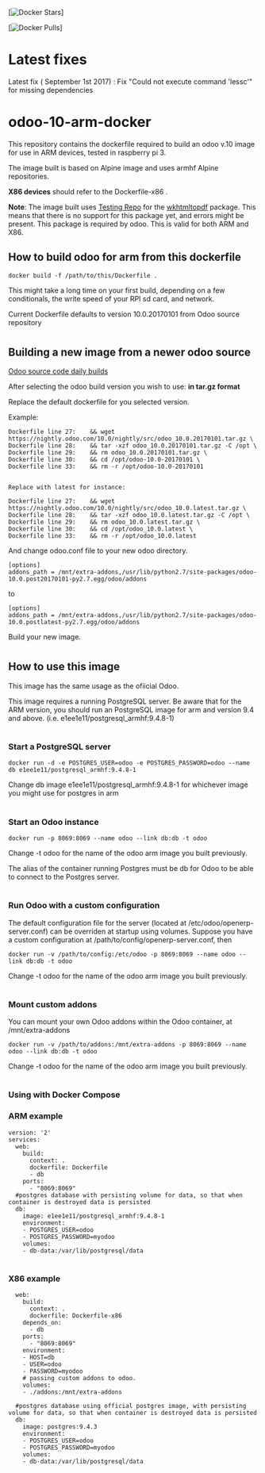 
[![Docker Stars](https://img.shields.io/docker/stars/fiercely/odoo-10-arm-docker.svg)]

[![Docker Pulls](https://img.shields.io/docker/pulls/fiercely/odoo-10-arm-docker.svg)]

# Latest fixes
Latest fix ( September 1st 2017) :
Fix "Could not execute command 'lessc'" for missing dependencies

# odoo-10-arm-docker

This repository contains the dockerfile required to build an odoo v.10 image for use in ARM devices, tested in raspberry pi 3.

The image built is based on Alpine image and uses armhf Alpine repositories.

**X86 devices** should refer to the Dockerfile-x86 . 

**Note**: The image built uses [Testing Repo](https://wiki.alpinelinux.org/wiki/Aports_what_is_edge) for the [wkhtmltopdf](https://pkgs.alpinelinux.org/package/edge/testing/x86/wkhtmltopdf) package. This means that there is no support for this package yet, and errors might be present. This package is required by odoo. This is valid for both ARM and X86. 

## How to build odoo for arm from this dockerfile

```
docker build -f /path/to/this/Dockerfile . 
```
This might take a long time on your first build, depending on a few conditionals, the write speed of your RPI sd card, and network.

Current Dockerfile defaults to version 10.0.20170101 from Odoo source repository
#
## Building a new image from a newer odoo source

[Odoo source code daily builds](https://nightly.odoo.com/10.0/nightly/src/)

After selecting the odoo build version you wish to use:  **in tar.gz format**

Replace the default dockerfile for you selected version.

Example:
```
Dockerfile line 27:    && wget https://nightly.odoo.com/10.0/nightly/src/odoo_10.0.20170101.tar.gz \
Dockerfile line 28:    && tar -xzf odoo_10.0.20170101.tar.gz -C /opt \
Dockerfile line 29:    && rm odoo_10.0.20170101.tar.gz \
Dockerfile line 30:    && cd /opt/odoo-10.0-20170101 \
Dockerfile line 33:    && rm -r /opt/odoo-10.0-20170101


Replace with latest for instance:

Dockerfile line 27:    && wget https://nightly.odoo.com/10.0/nightly/src/odoo_10.0.latest.tar.gz \
Dockerfile line 28:    && tar -xzf odoo_10.0.latest.tar.gz -C /opt \
Dockerfile line 29:    && rm odoo_10.0.latest.tar.gz \
Dockerfile line 30:    && cd /opt/odoo_10.0.latest \
Dockerfile line 33:    && rm -r /opt/odoo_10.0.latest
```
And change odoo.conf file to your new odoo directory.
```
[options]
addons_path = /mnt/extra-addons,/usr/lib/python2.7/site-packages/odoo-10.0.post20170101-py2.7.egg/odoo/addons
```
to

```
[options]
addons_path = /mnt/extra-addons,/usr/lib/python2.7/site-packages/odoo-10.0.postlatest-py2.7.egg/odoo/addons
```

Build your new image.
#

## How to use this image 
This image has the same usage as the ofiicial Odoo.


This image requires a running PostgreSQL server. Be aware that for the ARM version, you should run an PostgreSQL image for arm and version 9.4 and above. (i.e. e1ee1e11/postgresql_armhf:9.4.8-1)
#
### Start a PostgreSQL server
```
docker run -d -e POSTGRES_USER=odoo -e POSTGRES_PASSWORD=odoo --name db e1ee1e11/postgresql_armhf:9.4.8-1
```

Change db image  e1ee1e11/postgresql_armhf:9.4.8-1 for whichever image you might use for postgres in arm
#
### Start an Odoo instance
```
docker run -p 8069:8069 --name odoo --link db:db -t odoo
 ```
Change -t odoo for the name of the odoo arm image you built previously.

The alias of the container running Postgres must be db for Odoo to be able to connect to the Postgres server.
#

### Run Odoo with a custom configuration

The default configuration file for the server (located at /etc/odoo/openerp-server.conf) can be overriden at startup using volumes. Suppose you have a custom configuration at /path/to/config/openerp-server.conf, then

```
docker run -v /path/to/config:/etc/odoo -p 8069:8069 --name odoo --link db:db -t odoo
 ```
 Change -t odoo for the name of the odoo arm image you built previously.

#
### Mount custom addons
You can mount your own Odoo addons within the Odoo container, at /mnt/extra-addons
```
docker run -v /path/to/addons:/mnt/extra-addons -p 8069:8069 --name odoo --link db:db -t odoo
```
 Change -t odoo for the name of the odoo arm image you built previously.

#
### Using with Docker Compose 

### ARM example
```
version: '2'
services:
  web:
    build: 
      context: .
      dockerfile: Dockerfile
      - db
    ports:
      - "8069:8069"
  #postgres database with persisting volume for data, so that when container is destroyed data is persisted
  db:
    image: e1ee1e11/postgresql_armhf:9.4.8-1
    environment:
    - POSTGRES_USER=odoo
    - POSTGRES_PASSWORD=myodoo
    volumes:
    - db-data:/var/lib/postgresql/data
```
#
### X86 example
```
  web:
    build: 
      context: .
      dockerfile: Dockerfile-x86
    depends_on:
      - db
    ports:
      - "8069:8069"
    environment:
    - HOST=db
    - USER=odoo
    - PASSWORD=myodoo
    # passing custom addons to odoo.
    volumes: 
    - ./addons:/mnt/extra-addons
    
  #postgres database using official postgres image, with persisting volume for data, so that when container is destroyed data is persisted
  db:
    image: postgres:9.4.3
    environment:
    - POSTGRES_USER=odoo
    - POSTGRES_PASSWORD=myodoo
    volumes:
    - db-data:/var/lib/postgresql/data
```    
  
